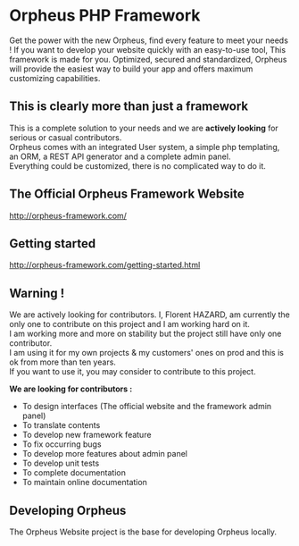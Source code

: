 # Orpheus PHP Framework

Get the power with the new Orpheus, find every feature to meet your needs ! If you want to develop your website quickly with an easy-to-use tool, This framework is made for you. Optimized, secured and standardized, Orpheus will provide the easiest way to build your app and offers maximum customizing capabilities.

## This is clearly more than just a framework
This is a complete solution to your needs and we are **actively looking** for serious or casual contributors.<br>
Orpheus comes with an integrated User system, a simple php templating, an ORM, a REST API generator and a complete admin panel.<br>
Everything could be customized, there is no complicated way to do it.

## The Official Orpheus Framework Website
http://orpheus-framework.com/

## Getting started
http://orpheus-framework.com/getting-started.html

## Warning !
We are actively looking for contributors. I, Florent HAZARD, am currently the only one to contribute on this project and I am working hard on it.<br>
I am working more and more on stability but the project still have only one contributor.<br>
I am using it for my own projects & my customers' ones on prod and this is ok from more than ten years.<br>
If you want to use it, you may consider to contribute to this project.

**We are looking for contributors :**
- To design interfaces (The official website and the framework admin panel)
- To translate contents
- To develop new framework feature
- To fix occurring bugs
- To develop more features about admin panel
- To develop unit tests
- To complete documentation
- To maintain online documentation

## Developing Orpheus

The Orpheus Website project is the base for developing Orpheus locally.
